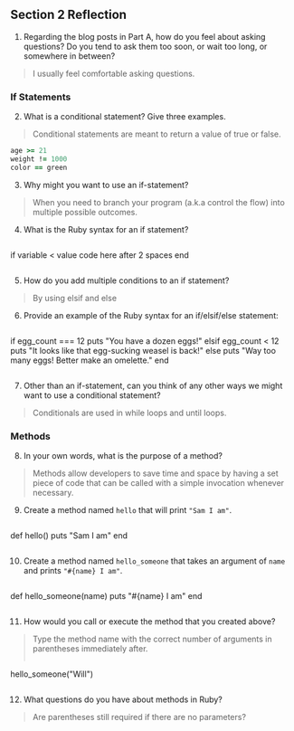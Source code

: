 ## Section 2 Reflection

1. Regarding the blog posts in Part A, how do you feel about asking questions? Do you tend to ask them too soon, or wait too long, or somewhere in between?

>I usually feel comfortable asking questions.

### If Statements

2. What is a conditional statement? Give three examples.

>Conditional statements are meant to return a value of true or false.
```rb
age >= 21
weight != 1000
color == green
```

3. Why might you want to use an if-statement?

>When you need to branch your program (a.k.a control the flow) into multiple possible outcomes.

4. What is the Ruby syntax for an if statement?

>```rb
if variable < value
  code here after 2 spaces
end
>```

5. How do you add multiple conditions to an if statement?

>By using elsif and else

6. Provide an example of the Ruby syntax for an if/elsif/else statement:

>```rb
if egg_count === 12
  puts "You have a dozen eggs!"
elsif egg_count < 12
  puts "It looks like that egg-sucking weasel is back!"
else
  puts "Way too many eggs! Better make an omelette."
end
>```

7. Other than an if-statement, can you think of any other ways we might want to use a conditional statement?

>Conditionals are used in while loops and until loops.

### Methods

8. In your own words, what is the purpose of a method?

>Methods allow developers to save time and space by having a set piece of code that can be called with a simple invocation whenever necessary.

9. Create a method named `hello` that will print `"Sam I am"`.

>```rb
def hello()
  puts "Sam I am"
end
>```

10. Create a method named `hello_someone` that takes an argument of `name` and prints `"#{name} I am"`.

>```rb
def hello_someone(name)
  puts "#{name} I am"
end
>```


11. How would you call or execute the method that you created above?

>Type the method name with the correct number of arguments in parentheses immediately after.
>```rb
hello_someone("Will")
>```

12. What questions do you have about methods in Ruby?

>Are parentheses still required if there are no parameters?
